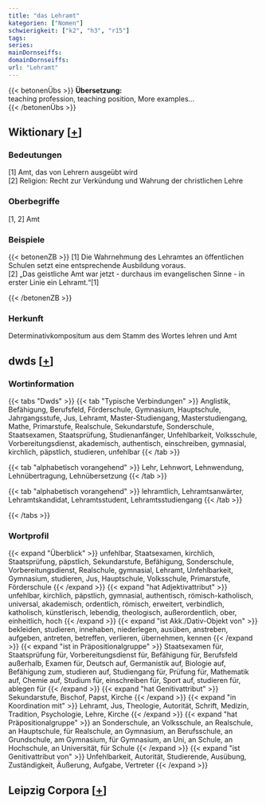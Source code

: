 ```yaml
---
title: "das Lehramt"
kategorien: ["Nomen"]
schwierigkeit: ["k2", "h3", "r15"]
tags:
series:
mainDornseiffs:
domainDornseiffs:
url: "Lehramt"
---
```


{{< betonenÜbs >}}
**Übersetzung:**  
teaching profession, teaching position, More examples...  
{{< /betonenÜbs >}}

## Wiktionary [[+](https://de.wiktionary.org/wiki/Lehramt)]

### Bedeutungen
[1] Amt, das von Lehrern ausgeübt wird  
[2] Religion: Recht zur Verkündung und Wahrung der christlichen Lehre  

### Oberbegriffe
[1, 2] Amt  

### Beispiele
{{< betonenZB >}}
[1] Die Wahrnehmung des Lehramtes an öffentlichen Schulen setzt eine entsprechende Ausbildung voraus.  
[2] „Das geistliche Amt war jetzt - durchaus im evangelischen Sinne - in erster Linie ein Lehramt.“[1]  

{{< /betonenZB >}}
### Herkunft
Determinativkompositum aus dem Stamm des Wortes lehren und Amt  



## dwds [[+](https://www.dwds.de/wb/Lehramt)]

### Wortinformation
{{< tabs "Dwds" >}}
{{< tab "Typische Verbindungen" >}}
Anglistik, Befähigung, Berufsfeld, Förderschule, Gymnasium, Hauptschule, Jahrgangsstufe, Jus, Lehramt, Master-Studiengang, Masterstudiengang, Mathe, Primarstufe, Realschule, Sekundarstufe, Sonderschule, Staatsexamen, Staatsprüfung, Studienanfänger, Unfehlbarkeit, Volksschule, Vorbereitungsdienst, akademisch, authentisch, einschreiben, gymnasial, kirchlich, päpstlich, studieren, unfehlbar
{{< /tab >}}

{{< tab "alphabetisch vorangehend" >}}
Lehr, Lehnwort, Lehnwendung, Lehnübertragung, Lehnübersetzung
{{< /tab >}}

{{< tab "alphabetisch vorangehend" >}}
lehramtlich, Lehramtsanwärter, Lehramtskandidat, Lehramtsstudent, Lehramtsstudiengang
{{< /tab >}}

{{< /tabs >}}

### Wortprofil
{{< expand "Überblick" >}} unfehlbar, Staatsexamen, kirchlich, Staatsprüfung, päpstlich, Sekundarstufe, Befähigung, Sonderschule, Vorbereitungsdienst, Realschule, gymnasial, Lehramt, Unfehlbarkeit, Gymnasium, studieren, Jus, Hauptschule, Volksschule, Primarstufe, Förderschule {{< /expand >}}
{{< expand "hat Adjektivattribut" >}} unfehlbar, kirchlich, päpstlich, gymnasial, authentisch, römisch-katholisch, universal, akademisch, ordentlich, römisch, erweitert, verbindlich, katholisch, künstlerisch, lebendig, theologisch, außerordentlich, ober, einheitlich, hoch {{< /expand >}}
{{< expand "ist Akk./Dativ-Objekt von" >}} bekleiden, studieren, innehaben, niederlegen, ausüben, anstreben, aufgeben, antreten, betreffen, verlieren, übernehmen, kennen {{< /expand >}}
{{< expand "ist in Präpositionalgruppe" >}} Staatsexamen für, Staatsprüfung für, Vorbereitungsdienst für, Befähigung für, Berufsfeld außerhalb, Examen für, Deutsch auf, Germanistik auf, Biologie auf, Befähigung zum, studieren auf, Studiengang für, Prüfung für, Mathematik auf, Chemie auf, Studium für, einschreiben für, Sport auf, studieren für, ablegen für {{< /expand >}}
{{< expand "hat Genitivattribut" >}} Sekundarstufe, Bischof, Papst, Kirche {{< /expand >}}
{{< expand "in Koordination mit" >}} Lehramt, Jus, Theologie, Autorität, Schrift, Medizin, Tradition, Psychologie, Lehre, Kirche {{< /expand >}}
{{< expand "hat Präpositionalgruppe" >}} an Sonderschule, an Volksschule, an Realschule, an Hauptschule, für Realschule, an Gymnasium, an Berufsschule, an Grundschule, am Gymnasium, für Gymnasium, an Uni, an Schule, an Hochschule, an Universität, für Schule {{< /expand >}}
{{< expand "ist Genitivattribut von" >}} Unfehlbarkeit, Autorität, Studierende, Ausübung, Zuständigkeit, Äußerung, Aufgabe, Vertreter {{< /expand >}}

## Leipzig Corpora [[+](https://corpora.uni-leipzig.de/en/res?word=Lehramt&corpusId=deu_newscrawl-public_2018)]

